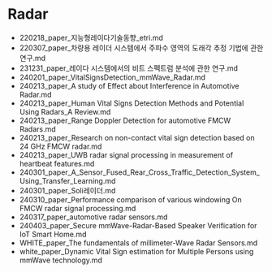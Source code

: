 

# Radar
- 220218_paper_지능형레이다기술동향_etri.md
- 220307_paper_차량용 레이더 시스템에서 주파수 영역의 도래각 추정 기법에 관한 연구.md
- 231231_paper_레이다 시스템에서의 비트 스펙트럼 분석에 관한 연구.md
- 240201_paper_VitalSignsDetection_mmWave_Radar.md
- 240213_paper_A study of Effect about Interference in Automotive Radar.md
- 240213_paper_Human Vital Signs Detection Methods and Potential Using Radars_A Review.md
- 240213_paper_Range Doppler Detection for automotive FMCW Radars.md
- 240213_paper_Research on non-contact vital sign detection based on 24 GHz FMCW radar.md
- 240213_paper_UWB radar signal processing in measurement of heartbeat features.md
- 240301_paper_A_Sensor_Fused_Rear_Cross_Traffic_Detection_System_Using_Transfer_Learning.md
- 240301_paper_Soli레이더.md
- 240310_paper_Performance comparison of various windowing On FMCW radar signal processing.md
- 240317_paper_automotive radar sensors.md
- 240403_paper_Secure mmWave-Radar-Based Speaker Verification for IoT Smart Home.md
- WHITE_paper_The fundamentals of millimeter-Wave Radar Sensors.md
- white_paper_Dynamic Vital Sign estimation for Multiple Persons using mmWave technology.md

